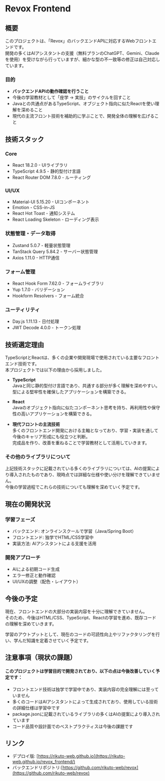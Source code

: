 # Revox Frontend

## 概要
このプロジェクトは、「Revox」のバックエンドAPIに対応するWebフロントエンドです。  
開発の多くはAIアシスタントの支援（無料プランのChatGPT、Gemini、Claudeを使用）を受けながら行っていますが、細かな型の不一致等の修正は自己対応しています。

### **目的**  
- **バックエンドAPIの動作確認を行うこと**
- 今後の学習教材として「座学 → 実技」のサイクルを回すこと  
- Javaとの共通点があるTypeScript、オブジェクト指向に似たReactを使い理解を深めること  
- 現代の主流フロント技術を補助的に学ぶことで、開発全体の理解を広げること 

## 技術スタック
### Core
- React 18.2.0 - UIライブラリ
- TypeScript 4.9.5 - 静的型付け言語
- React Router DOM 7.8.0 - ルーティング

### UI/UX
- Material-UI 5.15.20 - UIコンポーネント
- Emotion - CSS-in-JS
- React Hot Toast - 通知システム
- React Loading Skeleton - ローディング表示

### 状態管理・データ取得
- Zustand 5.0.7 - 軽量状態管理
- TanStack Query 5.84.2 - サーバー状態管理
- Axios 1.11.0 - HTTP通信

### フォーム管理
- React Hook Form 7.62.0 - フォームライブラリ
- Yup 1.7.0 - バリデーション
- Hookform Resolvers - フォーム統合

### ユーティリティ
- Day.js 1.11.13 - 日付処理
- JWT Decode 4.0.0 - トークン処理

## 技術選定理由
TypeScriptとReactは、多くの企業や開発現場で使用されている主要なフロントエンド技術です。  
本プロジェクトでは以下の理由から採用しました。

- **TypeScript**  
  Javaと同じ静的型付け言語であり、共通する部分が多く理解を深めやすい。  
  型による堅牢性を確保したアプリケーションを構築できる。

- **React**  
  Javaのオブジェクト指向に似たコンポーネント思考を持ち、再利用性や保守性の高いアプリケーションを構築できる。  

- **現代フロントの主流技術**  
  多くのフロントエンド開発における主軸となっており、学習・実装を通して今後のキャリア形成にも役立つと判断。  
  完成品を作り、改善を重ねることで学習教材として活用していきます。

### その他のライブラリについて
上記技術スタックに記載されている多くのライブラリについては、AIの提案により導入されたものであり、現時点では詳細な仕様や使い分けを理解できていません。    
今後の学習過程でこれらの技術についても理解を深めていく予定です。

## 現在の開発状況
### 学習フェーズ
- バックエンド: オンラインスクールで学習（Java/Spring Boot）
- フロントエンド: 独学でHTML/CSS学習中
- 実装方法: AIアシスタントによる支援を活用

### 開発アプローチ
- AIによる初期コード生成
- エラー修正と動作確認
- UI/UXの調整（配色・レイアウト）

## 今後の予定
現在、フロントエンドの大部分の実装内容を十分に理解できていません。  
そのため、今後はHTML/CSS、TypeScript、Reactの学習を進め、既存コードの理解を深めていきます。  

学習のアウトプットとして、現在のコードの可読性向上やリファクタリングを行い、学んだ知識を定着させていく予定です。

## 注意事項（現状の課題）
#### このプロジェクトは学習目的で開発されており、以下の点は今後改善していく予定です：

- フロントエンド技術は独学で学習中であり、実装内容の完全理解には至っていません
- 多くのコードはAIアシスタントによって生成されており、使用している技術の詳細仕様は学習中です
- package.jsonに記載されているライブラリの多くはAIの提案により導入されています
- コード品質や設計面でのベストプラクティスは今後の課題です

## リンク
- デプロイ版: [https://rikuto-web.github.io](https://rikuto-web.github.io/revox_frontend/)
- バックエンドリポジトリ:[https://github.com/rikuto-web/revox](https://github.com/rikuto-web/revox)

